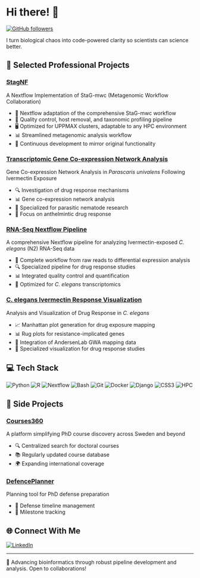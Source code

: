 # Hi there! 👋 

[![GitHub followers](https://img.shields.io/github/followers/ruqse?label=Follow&style=social)](https://github.com/ruqse)

I turn biological chaos into code-powered clarity so scientists can science better.


## 🧬 Selected Professional Projects

### [StagNF](https://github.com/ruqse/StagNF)
A Nextflow Implementation of StaG-mwc (Metagenomic Workflow Collaboration)
- 🔄 Nextflow adaptation of the comprehensive StaG-mwc workflow
- 🧪 Quality control, host removal, and taxonomic profiling pipeline
- 🖥️ Optimized for UPPMAX clusters, adaptable to any HPC environment
- 📊 Streamlined metagenomic analysis workflow
- 🔧 Continuous development to mirror original functionality

### [Transcriptomic Gene Co-expression Network Analysis](https://github.com/ruqse/Parascaris-IVM-GeneNetwork)
Gene Co-expression Network Analysis in *Parascaris univalens* Following Ivermectin Exposure
- 🔍 Investigation of drug response mechanisms
- 📊 Gene co-expression network analysis
- 🦠 Specialized for parasitic nematode research
- 💊 Focus on anthelmintic drug response

### [RNA-Seq Nextflow Pipeline](https://github.com/ruqse/N2IVM)
A comprehensive Nextflow pipeline for analyzing Ivermectin-exposed *C. elegans* (N2) RNA-Seq data
- 🧬 Complete workflow from raw reads to differential expression analysis
- 🔍 Specialized pipeline for drug response studies
- 📊 Integrated quality control and quantification
- 🧪 Optimized for *C. elegans* transcriptomics

### [C. elegans Ivermectin Response Visualization](https://github.com/ruqse/MLgenePositions)
Analysis and Visualization of Drug Response in *C. elegans*
- 📈 Manhattan plot generation for drug exposure mapping
- 📊 Rug plots for resistance-implicated genes
- 🔬 Integration of AndersenLab GWA mapping data
- 🧪 Specialized visualization for drug response studies

## 💻 Tech Stack

![Python](https://img.shields.io/badge/-Python-3776AB?style=flat-square&logo=python&logoColor=white)
![R](https://img.shields.io/badge/-R-276DC3?style=flat-square&logo=r&logoColor=white)
![Nextflow](https://img.shields.io/badge/-Nextflow-0FC15A?style=flat-square&logo=nextflow&logoColor=white)
![Bash](https://img.shields.io/badge/-Bash-4EAA25?style=flat-square&logo=gnu-bash&logoColor=white)
![Git](https://img.shields.io/badge/-Git-F05032?style=flat-square&logo=git&logoColor=white)
![Docker](https://img.shields.io/badge/-Docker-2496ED?style=flat-square&logo=docker&logoColor=white)
![Django](https://img.shields.io/badge/-Django-092E20?style=flat-square&logo=django&logoColor=white)
![CSS3](https://img.shields.io/badge/-CSS3-1572B6?style=flat-square&logo=css3&logoColor=white)
![HPC](https://img.shields.io/badge/-HPC-4B0082?style=flat-square&logo=server&logoColor=white)


## 🚀 Side Projects

### [Courses360](https://www.phdplanner.com/courses360/)
A platform simplifying PhD course discovery across Sweden and beyond
- 🔍 Centralized search for doctoral courses
- 📚 Regularly updated course database
- 🌍 Expanding international coverage

### [DefencePlanner](https://www.phdplanner.com)
Planning tool for PhD defense preparation
- 📅 Defense timeline management
- 📝 Milestone tracking
<!-- 
## 📈 GitHub Stats

![Your GitHub Stats](https://github-readme-stats.vercel.app/api?username=ruqse&show_icons=true&theme=radical)
-->
## 🌐 Connect With Me

[![LinkedIn](https://img.shields.io/badge/-LinkedIn-0077B5?style=flat-square&logo=linkedin&logoColor=white)](https://www.linkedin.com/in/farukdube)

---

🧬 Advancing bioinformatics through robust pipeline development and analysis. Open to collaborations!

<!-- 
Replace the following:
- YOUR_USERNAME with your GitHub username
- YOUR_REPO_LINK with the respective repository URLs
- YOUR_LINKEDIN_URL with your LinkedIn profile URL
- YOUR_TWITTER_URL with your Twitter profile URL
-->
